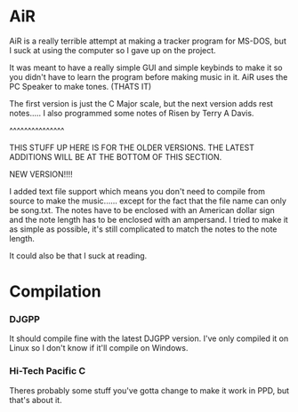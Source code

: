 # AiR
AiR is a really terrible attempt at making a tracker program for MS-DOS, but I suck at using the computer so I gave up on the project.

It was meant to have a really simple GUI and simple keybinds to make it so you didn't have to learn the program before making music in it.
AiR uses the PC Speaker to make tones. (THATS IT)

The first version is just the C Major scale, but the next version adds rest notes..... I also programmed some notes of Risen by Terry A Davis.

^^^^^^^^^^^^^^^

THIS STUFF UP HERE IS FOR THE OLDER VERSIONS. THE LATEST ADDITIONS WILL BE AT THE BOTTOM OF THIS SECTION.

NEW VERSION!!!!

I added text file support which means you don't need to compile from source to make the music...... except for the fact that the file name can only be song.txt.
The notes have to be enclosed with an American dollar sign and the note length has to be enclosed with an ampersand. I tried to make it as simple as possible, it's still complicated to match the notes to the note length.

It could also be that I suck at reading.

# Compilation
### DJGPP
It should compile fine with the latest DJGPP version. I've only compiled it on Linux so I don't know if it'll compile on Windows.
### Hi-Tech Pacific C
Theres probably some stuff you've gotta change to make it work in PPD, but that's about it.
